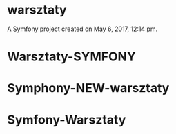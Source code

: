 warsztaty
=========

A Symfony project created on May 6, 2017, 12:14 pm.
# Warsztaty-SYMFONY
# Symphony-NEW-warsztaty
# Symfony-Warsztaty
